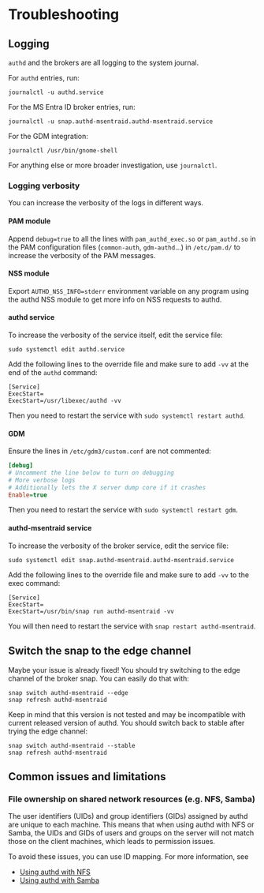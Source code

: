 # Troubleshooting

## Logging

```authd``` and the brokers are all logging to the system journal.

For ```authd``` entries, run:

```shell
journalctl -u authd.service
```

For the MS Entra ID broker entries, run:

```shell
journalctl -u snap.authd-msentraid.authd-msentraid.service
```

For the GDM integration:

```shell
journalctl /usr/bin/gnome-shell
```

For anything else or more broader investigation, use ```journalctl```.

### Logging verbosity

You can increase the verbosity of the logs in different ways.

#### PAM module

Append ```debug=true``` to all the lines with `pam_authd_exec.so` or `pam_authd.so` in the PAM configuration files (`common-auth`, `gdm-authd`...) in ```/etc/pam.d/``` to increase the verbosity of the PAM messages.

#### NSS module

Export `AUTHD_NSS_INFO=stderr` environment variable on any program using the authd NSS module to get more info on NSS requests to authd.

#### authd service

To increase the verbosity of the service itself, edit the service file:

```shell
sudo systemctl edit authd.service
```

Add the following lines to the override file and make sure to add `-vv` at the end of the `authd` command:

```
[Service]
ExecStart=
ExecStart=/usr/libexec/authd -vv
```

Then you need to restart the service with `sudo systemctl restart authd`.

#### GDM

Ensure the lines in `/etc/gdm3/custom.conf` are not commented:

```ini
[debug]
# Uncomment the line below to turn on debugging
# More verbose logs
# Additionally lets the X server dump core if it crashes
Enable=true
```

Then you need to restart the service with `sudo systemctl restart gdm`.

#### authd-msentraid service

To increase the verbosity of the broker service, edit the service file:

```shell
sudo systemctl edit snap.authd-msentraid.authd-msentraid.service
```

Add the following lines to the override file and make sure to add `-vv` to the exec command:

```
[Service]
ExecStart=
ExecStart=/usr/bin/snap run authd-msentraid -vv
```

You will then need to restart the service with `snap restart authd-msentraid`.

## Switch the snap to the edge channel

Maybe your issue is already fixed! You should try switching to the edge channel of the broker snap. You can easily do that with:

```shell
snap switch authd-msentraid --edge
snap refresh authd-msentraid
```

Keep in mind that this version is not tested and may be incompatible with current released version of authd. You should switch back to stable after trying the edge channel:

```shell
snap switch authd-msentraid --stable
snap refresh authd-msentraid
```

## Common issues and limitations

### File ownership on shared network resources (e.g. NFS, Samba)

The user identifiers (UIDs) and group identifiers (GIDs) assigned by authd are
unique to each machine. This means that when using authd with NFS or Samba, the
UIDs and GIDs of users and groups on the server will not match those on the
client machines, which leads to permission issues.

To avoid these issues, you can use ID mapping. For more information, see
* [Using authd with NFS](../howto/use-with-nfs)
* [Using authd with Samba](../howto/use-with-samba)
